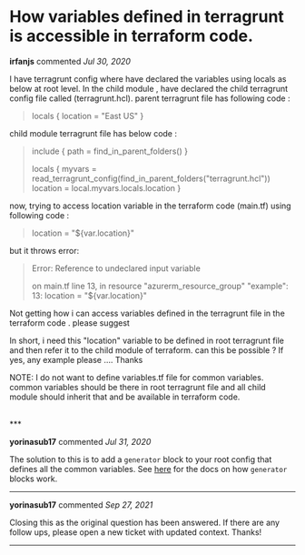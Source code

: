 # How variables defined in terragrunt is accessible in terraform code. 

**irfanjs** commented *Jul 30, 2020*

I have terragrunt config where have declared the variables using locals as below at root level. In the child module , have declared the child terragrunt config file called (terragrunt.hcl). parent terragrunt file has following code :

> locals {
>   location = "East US"
> }

child module terragrunt file has below code :

> 
> include {
>   path = find_in_parent_folders()
> }
> 
> locals {
>   myvars = read_terragrunt_config(find_in_parent_folders("terragrunt.hcl"))
>   location = local.myvars.locals.location
> }

now, trying to access location variable in the terraform code (main.tf) using following code :

>  location = "${var.location}"

but it throws error:

> Error: Reference to undeclared input variable
> 
>   on main.tf line 13, in resource "azurerm_resource_group" "example":
>   13:   location = "${var.location}"
> 

Not getting how i can access variables defined in the terragrunt file in the terraform code . please suggest

In short, i need this "location" variable to be defined in root terragrunt file and then refer it to the child module of terraform. can this be possible ? If yes, any example please .... Thanks 

NOTE: I do not want to define variables.tf file for common variables. common variables should be there in root terragrunt file and all child module should inherit that and be available in terraform code. 
 
<br />
***


**yorinasub17** commented *Jul 31, 2020*

The solution to this is to add a `generator` block to your root config that defines all the common variables. See [here](https://terragrunt.gruntwork.io/docs/features/keep-your-terraform-code-dry/#dry-common-terraform-code-with-terragrunt-generate-blocks) for the docs on how `generator` blocks work.
***

**yorinasub17** commented *Sep 27, 2021*

Closing this as the original question has been answered. If there are any follow ups, please open a new ticket with updated context. Thanks!
***

